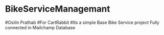 # BikeServiceManagemant
#Osiiln Prathab 
#For CartRabbit 
#Its a simple Base Bike Service  project Fully connected in Mailchamp Database 
